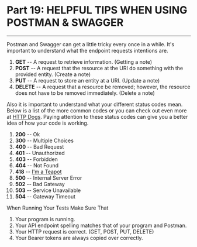 # Part 19: HELPFUL TIPS WHEN USING POSTMAN & SWAGGER
---

Postman and Swagger can get a little tricky every once in a while.  It's important to understand what the endpoint requests intentions are.

1. **GET** -- A request to retrieve information. (Getting a note)
2. **POST** -- A request that the resource at the URI do something with the provided entity. (Create a note)
3. **PUT** -- A request to store an entity at a URI. (Update a note)
4. **DELETE** -- A request that a resource be removed; however, the resource does not have to be removed immediately. (Delete a note)

Also it is important to understand what your different status codes mean.  Below is a list of the more common codes or you can check out even more at [HTTP Dogs](https://httpstatusdogs.com/).  Paying attention to these status codes can give you a better idea of how your code is working.  

1. **200** -- Ok
2. **300** -- Multiple Choices
3. **400** -- Bad Request 
4. **401** -- Unauthorized
5. **403** -- Forbidden
6. **404** -- Not Found
7. **418** -- [I'm a Teapot](https://developer.mozilla.org/en-US/docs/Web/HTTP/Status/418)
8. **500** -- Internal Server Error
9. **502** -- Bad Gateway
10. **503** -- Service Unavailable
11. **504** -- Gateway Timeout

When Running Your Tests Make Sure That 
1. Your program is running.
2. Your API endpoint spelling matches that of your program and Postman.
3. Your HTTP request is correct. (GET, POST, PUT, DELETE)
4. Your Bearer tokens are always copied over correctly.



